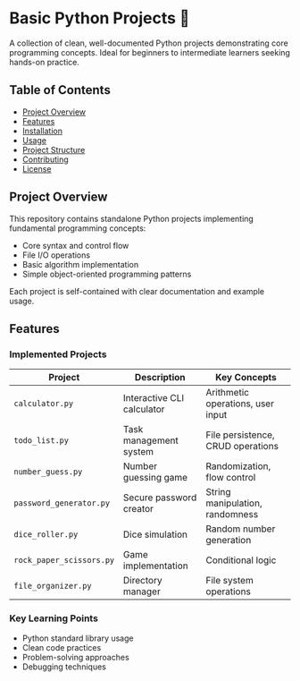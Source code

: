 # Basic Python Projects 🐍

A collection of clean, well-documented Python projects demonstrating core programming concepts. Ideal for beginners to intermediate learners seeking hands-on practice.

## Table of Contents
- [Project Overview](#project-overview)
- [Features](#features)
- [Installation](#installation)
- [Usage](#usage)
- [Project Structure](#project-structure)
- [Contributing](#contributing)
- [License](#license)

## Project Overview

This repository contains standalone Python projects implementing fundamental programming concepts:

- Core syntax and control flow
- File I/O operations
- Basic algorithm implementation
- Simple object-oriented programming patterns

Each project is self-contained with clear documentation and example usage.

## Features

### Implemented Projects
| Project | Description | Key Concepts |
|---------|------------|--------------|
| `calculator.py` | Interactive CLI calculator | Arithmetic operations, user input |
| `todo_list.py` | Task management system | File persistence, CRUD operations |
| `number_guess.py` | Number guessing game | Randomization, flow control |
| `password_generator.py` | Secure password creator | String manipulation, randomness |
| `dice_roller.py` | Dice simulation | Random number generation |
| `rock_paper_scissors.py` | Game implementation | Conditional logic |
| `file_organizer.py` | Directory manager | File system operations |

### Key Learning Points
- Python standard library usage
- Clean code practices
- Problem-solving approaches
- Debugging techniques

